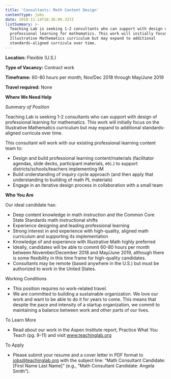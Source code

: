 ```yaml
---
title: 'Consultants: Math Content Design'
contenttype: jobs
date: 2018-11-14T16:36:09.337Z
listSummary: >-
  Teaching Lab is seeking 1-2 consultants who can support with design of
  professional learning for mathematics. This work will initially focus on the
  Illustrative Mathematics curriculum but may expand to additional
  standards-aligned curricula over time.
---
```



**Location:** Flexible (U.S.)

**Type of Vacancy:** Contract work

**Timeframe:** 60-80 hours per month; Nov/Dec 2018 through May/June 2019

**Travel required:** None

**Where We Need Help**

_Summary of Position_

Teaching Lab is seeking 1-2 consultants who can support with design of professional learning for mathematics. This work will initially focus on the Illustrative Mathematics curriculum but may expand to additional standards-aligned curricula over time. 

This consultant will work with our existing professional learning content team to:  

* Design and build professional learning content/materials (facilitator agendas, slide decks, participant materials, etc.) to support districts/schools/teachers implementing IM
* Build understanding of inquiry cycle approach (and then apply that understanding to building of math PL materials)
* Engage in an iterative design process in collaboration with a small team

**Who You Are**

Our ideal candidate has:

* Deep content knowledge in math instruction and the Common Core State Standards math instructional shifts
* Experience designing and leading professional learning
* Strong interest in and experience with high-quality, aligned math curriculum and supporting its implementation
* Knowledge of and experience with Illustrative Math highly preferred
* Ideally, candidates will be able to commit 60-80 hours per month between November/December 2018 and May/June 2019, although there is some flexibility in this time frame for high-quality candidates.
* Consultants may be remote (based anywhere in the U.S.) but must be authorized to work in the United States. 

Working Conditions

* This position requires no work-related travel.
* We are committed to building a sustainable organization. We love our work and want to be able to do it for years to come. This means that despite the pace and intensity of a startup organization, we commit to maintaining a balance between work and other parts of our lives.

To Learn More

* Read about our work in the Aspen Institute report, Practice What You Teach (pg. 9-11) and visit www.teachinglab.org

To Apply

* Please submit your resume and a cover letter in PDF format to jobs@teachinglab.org with the subject line: “Math Consultant Candidate: \[First Name Last Name]” (e.g., “Math Consultant Candidate: Angela Smith”).
